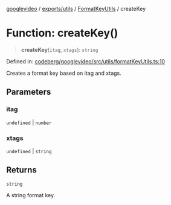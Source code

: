 [googlevideo](../../../../../README.md) / [exports/utils](../../../README.md) / [FormatKeyUtils](../README.md) / createKey

# Function: createKey()

> **createKey**(`itag`, `xtags`): `string`

Defined in: [codeberg/googlevideo/src/utils/formatKeyUtils.ts:10](https://github.com/LuanRT/googlevideo/blob/19854137cadaf49fd755394883dfd7fe5fdaba20/src/utils/formatKeyUtils.ts#L10)

Creates a format key based on itag and xtags.

## Parameters

### itag

`undefined` | `number`

### xtags

`undefined` | `string`

## Returns

`string`

A string format key.
